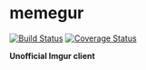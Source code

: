 # memegur

[![Build Status](https://travis-ci.org/EnragedWildkin/memegur.svg?branch=master)](https://travis-ci.org/EnragedWildkin/memegur)
[![Coverage Status](https://coveralls.io/repos/github/EnragedWildkin/memegur/badge.svg?branch=master)](https://coveralls.io/github/EnragedWildkin/memegur?branch=master)

**Unofficial Imgur client**
